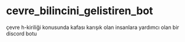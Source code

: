 # cevre_bilincini_gelistiren_bot
çevre h-kiriliği konusunda kafası karışık olan insanlara yardımcı olan bir discord botu
